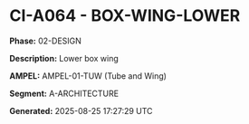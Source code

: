 # CI-A064 - BOX-WING-LOWER

**Phase:** 02-DESIGN

**Description:** Lower box wing

**AMPEL:** AMPEL-01-TUW (Tube and Wing)

**Segment:** A-ARCHITECTURE

**Generated:** 2025-08-25 17:27:29 UTC
